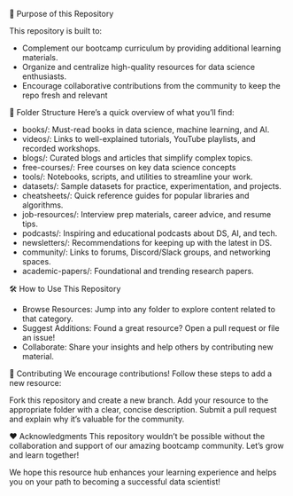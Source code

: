 🎯 Purpose of this Repository

This repository is built to:

- Complement our bootcamp curriculum by providing additional learning materials.
- Organize and centralize high-quality resources for data science enthusiasts.
- Encourage collaborative contributions from the community to keep the repo fresh and relevant

📂 Folder Structure
Here’s a quick overview of what you’ll find:

- books/: Must-read books in data science, machine learning, and AI.
- videos/: Links to well-explained tutorials, YouTube playlists, and recorded workshops.
- blogs/: Curated blogs and articles that simplify complex topics.
- free-courses/: Free courses on key data science concepts
- tools/: Notebooks, scripts, and utilities to streamline your work.
- datasets/: Sample datasets for practice, experimentation, and projects.
- cheatsheets/: Quick reference guides for popular libraries and algorithms.
- job-resources/: Interview prep materials, career advice, and resume tips.
- podcasts/: Inspiring and educational podcasts about DS, AI, and tech.
- newsletters/: Recommendations for keeping up with the latest in DS.
- community/: Links to forums, Discord/Slack groups, and networking spaces.
- academic-papers/: Foundational and trending research papers.

🛠️ How to Use This Repository

- Browse Resources: Jump into any folder to explore content related to that category.
- Suggest Additions: Found a great resource? Open a pull request or file an issue!
- Collaborate: Share your insights and help others by contributing new material.

🤝 Contributing
We encourage contributions! Follow these steps to add a new resource:

Fork this repository and create a new branch.
Add your resource to the appropriate folder with a clear, concise description.
Submit a pull request and explain why it’s valuable for the community.

❤️ Acknowledgments
This repository wouldn’t be possible without the collaboration and support of our amazing bootcamp community. Let’s grow and learn together!

We hope this resource hub enhances your learning experience and helps you on your path to becoming a successful data scientist!

